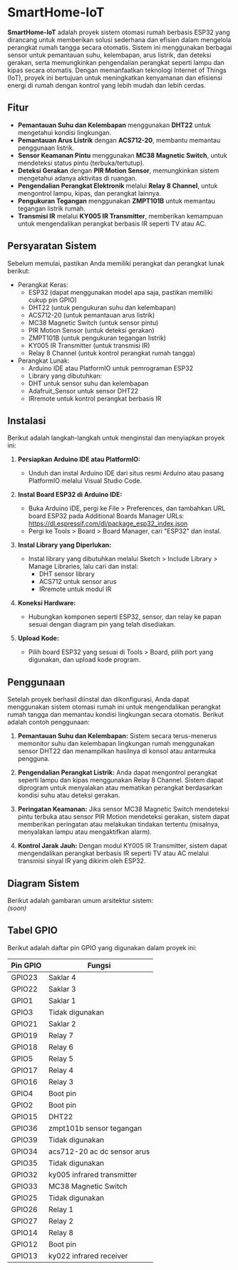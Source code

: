 # SmartHome-IoT

**SmartHome-IoT** adalah proyek sistem otomasi rumah berbasis ESP32 yang dirancang untuk memberikan solusi sederhana dan efisien dalam mengelola perangkat rumah tangga secara otomatis. Sistem ini menggunakan berbagai sensor untuk pemantauan suhu, kelembapan, arus listrik, dan deteksi gerakan, serta memungkinkan pengendalian perangkat seperti lampu dan kipas secara otomatis. Dengan memanfaatkan teknologi Internet of Things (IoT), proyek ini bertujuan untuk meningkatkan kenyamanan dan efisiensi energi di rumah dengan kontrol yang lebih mudah dan lebih cerdas.


## **Fitur**
- **Pemantauan Suhu dan Kelembapan** menggunakan **DHT22** untuk mengetahui kondisi lingkungan.  
- **Pemantauan Arus Listrik** dengan **ACS712-20**, membantu memantau penggunaan listrik.  
- **Sensor Keamanan Pintu** menggunakan **MC38 Magnetic Switch**, untuk mendeteksi status pintu (terbuka/tertutup).  
- **Deteksi Gerakan** dengan **PIR Motion Sensor**, memungkinkan sistem mengetahui adanya aktivitas di ruangan.  
- **Pengendalian Perangkat Elektronik** melalui **Relay 8 Channel**, untuk mengontrol lampu, kipas, dan perangkat lainnya.  
- **Pengukuran Tegangan** menggunakan **ZMPT101B** untuk memantau tegangan listrik rumah.  
- **Transmisi IR** melalui **KY005 IR Transmitter**, memberikan kemampuan untuk mengendalikan perangkat berbasis IR seperti TV atau AC.

## **Persyaratan Sistem**
Sebelum memulai, pastikan Anda memiliki perangkat dan perangkat lunak berikut:

- Perangkat Keras:
  - ESP32 (dapat menggunakan model apa saja, pastikan memiliki cukup pin GPIO)
  - DHT22 (untuk pengukuran suhu dan kelembapan)
  - ACS712-20 (untuk pemantauan arus listrik)
  - MC38 Magnetic Switch (untuk sensor pintu)
  - PIR Motion Sensor (untuk deteksi gerakan)
  - ZMPT101B (untuk pengukuran tegangan listrik)
  - KY005 IR Transmitter (untuk transmisi IR)
  - Relay 8 Channel (untuk kontrol perangkat rumah tangga)
- Perangkat Lunak:
  - Arduino IDE atau PlatformIO untuk pemrograman ESP32
  - Library yang dibutuhkan:
  - DHT untuk sensor suhu dan kelembapan
  - Adafruit_Sensor untuk sensor DHT22
  - IRremote untuk kontrol perangkat berbasis IR

## **Instalasi**
Berikut adalah langkah-langkah untuk menginstal dan menyiapkan proyek ini:

1. **Persiapkan Arduino IDE atau PlatformIO:**

   - Unduh dan instal Arduino IDE dari situs resmi Arduino atau pasang PlatformIO melalui Visual Studio Code.

2. **Instal Board ESP32 di Arduino IDE:**


   - Buka Arduino IDE, pergi ke File > Preferences, dan tambahkan URL board ESP32 pada Additional Boards Manager URLs:
   https://dl.espressif.com/dl/package_esp32_index.json
   - Pergi ke Tools > Board > Board Manager, cari "ESP32" dan instal.


3. **Instal Library yang Diperlukan:**

   - Instal library yang dibutuhkan melalui Sketch > Include Library > Manage Libraries, lalu cari dan instal:
     - DHT sensor library
     - ACS712 untuk sensor arus
     - IRremote untuk modul IR

4. **Koneksi Hardware:**


   - Hubungkan komponen seperti ESP32, sensor, dan relay ke papan sesuai dengan diagram pin yang telah disediakan.

5. **Upload Kode:**

      - Pilih board ESP32 yang sesuai di Tools > Board, pilih port yang digunakan, dan upload kode program.


## **Penggunaan**
Setelah proyek berhasil diinstal dan dikonfigurasi, Anda dapat menggunakan sistem otomasi rumah ini untuk mengendalikan perangkat rumah tangga dan memantau kondisi lingkungan secara otomatis. Berikut adalah contoh penggunaan:

1. **Pemantauan Suhu dan Kelembapan:** Sistem secara terus-menerus memonitor suhu dan kelembapan lingkungan rumah menggunakan sensor DHT22 dan menampilkan hasilnya di konsol atau antarmuka pengguna.

2. **Pengendalian Perangkat Listrik:** Anda dapat mengontrol perangkat seperti lampu dan kipas menggunakan Relay 8 Channel. Sistem dapat diprogram untuk menyalakan atau mematikan perangkat berdasarkan kondisi suhu atau deteksi gerakan.

3. **Peringatan Keamanan:** Jika sensor MC38 Magnetic Switch mendeteksi pintu terbuka atau sensor PIR Motion mendeteksi gerakan, sistem dapat memberikan peringatan atau melakukan tindakan tertentu (misalnya, menyalakan lampu atau mengaktifkan alarm).

4. **Kontrol Jarak Jauh:** Dengan modul KY005 IR Transmitter, sistem dapat mengendalikan perangkat berbasis IR seperti TV atau AC melalui transmisi sinyal IR yang dikirim oleh ESP32.

## **Diagram Sistem**
Berikut adalah gambaran umum arsitektur sistem:  
*(soon)*  

## **Tabel GPIO**
Berikut adalah daftar pin GPIO yang digunakan dalam proyek ini:

| **Pin GPIO** | **Fungsi**                     |
|--------------|--------------------------------|
| GPIO23       | Saklar 4                      |
| GPIO22       | Saklar 3                      |
| GPIO1        | Saklar 1                      |
| GPIO3        | Tidak digunakan               |
| GPIO21       | Saklar 2                      |
| GPIO19       | Relay 7                       |
| GPIO18       | Relay 6                       |
| GPIO5        | Relay 5                       |
| GPIO17       | Relay 4                       |
| GPIO16       | Relay 3                       |
| GPIO4        | Boot pin                      |
| GPIO2        | Boot pin                      |
| GPIO15       | DHT22                         |
| GPIO36       | zmpt101b sensor tegangan      |
| GPIO39       | Tidak digunakan               |
| GPIO34       | acs712-20 ac dc sensor arus   |
| GPIO35       | Tidak digunakan               |
| GPIO32       | ky005 infrared transmitter    |
| GPIO33       | MC38 Magnetic Switch          |
| GPIO25       | Tidak digunakan               |
| GPIO26       | Relay 1                       |
| GPIO27       | Relay 2                       |
| GPIO14       | Relay 8                       |
| GPIO12       | Boot pin                      |
| GPIO13       | ky022 infrared receiver       |
